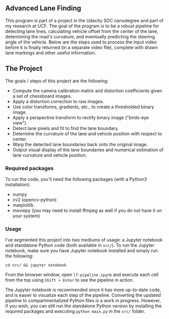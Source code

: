 ## Advanced Lane Finding

This program is part of a project in the Udacity SDC nanodegree and part of my research at UCF. The goal of the program is to be a robust pipeline for detecting lane lines, calculating vehicle offset from the center of the lane, determining the road's curvature, and eventually predicting the steering angle of the vehicle. Below are the steps used to process the input video before it is finally returned (in a separate video file), complete with drawn lane markings and other useful information.

The Project
---

The goals / steps of this project are the following:

* Compute the camera calibration matrix and distortion coefficients given a set of chessboard images.
* Apply a distortion correction to raw images.
* Use color transforms, gradients, etc., to create a thresholded binary image.
* Apply a perspective transform to rectify binary image ("birds-eye view").
* Detect lane pixels and fit to find the lane boundary.
* Determine the curvature of the lane and vehicle position with respect to center.
* Warp the detected lane boundaries back onto the original image.
* Output visual display of the lane boundaries and numerical estimation of lane curvature and vehicle position.

### Required packages

To run the code, you'll need the following packages (with a Python3 installation):

* numpy
* cv2 (opencv-python)
* matplotlib
* moviepy (you may need to install ffmpeg as well if you do not have it on your system)

### Usage
I've segmented this project into two mediums of usage: a Jupyter notebook and standalone Python code (both available in `src/`). To run the Jupyter notebook, make sure you have Jupyter notebook installed and simply run the following:

```
cd src/ && jupyter notebook
```

From the browser window, open `lf-pipeline.ipynb` and execute each cell from the top using `Shift + Enter` to see the pipeline in action.

The Jupyter notebook is recommended since it has more up-to-date code, and is easier to visualize each step of the pipeline. Converting the updated pipeline to compartmentalized Python files is a work in progress. However, if you wish, you can still run the standalone Python version by installing the required packages and executing `python main.py` in the `src/` folder.